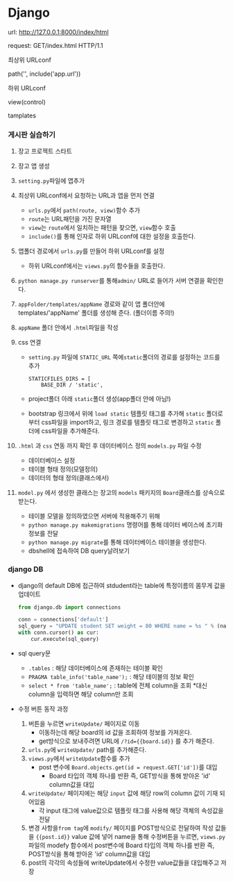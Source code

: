 # Django

url: http://127.0.0.1:8000/index/html

request: GET/index.html HTTP/1.1

최상위 URLconf

path('', include('app.url'))

하위 URLconf

view(control)

tamplates



### 게시판 실습하기

1. 장고 프로젝트 스타트
2. 장고 앱 생성
3. `setting.py`파일에 앱추가
4. 최상위 URLconf에서 요청하는 URL과 앱을 먼저 연결
   - `urls.py`에서 `path(route, view)`함수 추가
   - `route`는 URL패턴을 가진 문자열
   - `view`는 `route`에서 일치하는 패턴을 찾으면, `view`함수 호출
   - `include()`를 통해 인자로 하위 URLconf에 대한 설정을 호출한다.

5. 앱폴더 경로에서 `urls.py`를 만들어 하위 URLconf를 설정

   - 하위 URLconf에서는 `views.py`의 함수들을 호출한다.

6. `python manage.py runserver`를 통해`admin/` URL로 들어가 서버 연결을 확인한다.

7. `appFolder/templates/appName` 경로와 같이 앱 폴더안에 templates/'appName' 폴더를 생성해 준다. (폴더이름 주의!)

8. `appName` 폴더 안에서 `.html`파일을 작성

9. css 연결 

   - `setting.py` 파일에 `STATIC_URL` 쪽에`static`폴더의 경로를 설정하는 코드를 추가

     ```code
     STATICFILES_DIRS = [
         BASE_DIR / 'static',
     ```

   - project폴더 아래 `static`폴더 생성(app폴더 안에 아님!)

   - bootstrap 링크에서 위에 `load static` 템플릿 태그를 추가해 `static` 폴더로 부터 css파일을 import하고, 링크 경로를 템플릿 태그로 변경하고 `static` 폴더에 css파일을 추가해준다.

10. `.html` 과 `css` 연동 까지 확인 후 데이터베이스 정의 `models.py` 파일 수정

    - 데이터베이스 설정
    - 테이블 형태 정의(모델정의)
    - 데이터의 형태 정의(클래스에서)

11. `model.py` 에서 생성한 클래스는 장고의 `models` 패키지의 `Board`클래스를 상속으로 받는다. 
    - 테이블 모델을 정의하였으면 서버에 적용해주기 위해
    - `python manage.py makemigrations` 명령어를 통해 데이터 베이스에 초기화 정보를 전달
    - `python manage.py migrate`를 통해 데이터베이스 테이블을 생성한다.
    - dbshell에 접속하여 DB query날려보기



### django DB

- django의 default DB에 접근하여 stdudent라는 table에 특정이름의 몸무게 값을 업데이트

  ```python
  from django.db import connections
  
  conn = connections['default']
  sql_query = "UPDATE student SET weight = 80 WHERE name = %s " % (name)
  with conn.cursor() as cur:
      cur.execute(sql_query)
  ```

- sql query문 

  - `.tables` : 해당 데이터베이스에 존재하는 테이블 확인
  - `PRAGMA table_info('table_name');` : 해당 테이블의 정보 확인
  - `select * from 'table_name';` : table에 전체 column을 조회 *대신 column을 입력하면 해당 column만 조회 

- 수정 버튼 동작 과정
  1. 버튼을 누르면 `writeUpdate/` 페이지로 이동
     - 이동하는데 해당 board의 id 값을 조회하여 정보를 가져온다.
     - get방식으로 보내주려면 URL에 `/?id={{board.id}}` 를 추가 해준다.
  2. `urls.py`에 `writeUpdate/` path를 추가해준다.
  3. `views.py`에서 `writeUpdate`함수를 추가
     - post 변수에 `Board.objects.get(id = request.GET['id'])`를 대입
       - Board 타입의 객체 하나를 반환 즉, GET방식을 통해 받아온 'id' column값을 대입
  4. `writeUpdate/` 페이지에는 해당 `input` 값에 해당 row의 column 값이 기재 되어있음
     - 각 input 태그에 value값으로 템플릿 태그를 사용해 해당 객체의 속성값을 전달
  5. 변경 사항을`from tag`에  `modify/` 페이지를 POST방식으로 전달하여 작성 값들을 `{{post.id}}` value 값에 넣어 name을 통해 수정버튼을 누르면, `views.py` 파일의 modefy 함수에서 post변수에  Board 타입의 객체 하나를 반환 즉, POST방식을 통해 받아온 'id' column값을 대입
  6. post의 각각의 속성들에 writeUpdate에서 수정한 value값들을 대입해주고 저장


